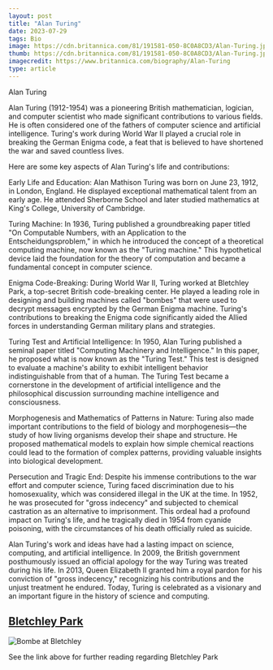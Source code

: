 ```yaml
---
layout: post
title: "Alan Turing"
date: 2023-07-29
tags: Bio
image: https://cdn.britannica.com/81/191581-050-8C0A8CD3/Alan-Turing.jpg
thumb: https://cdn.britannica.com/81/191581-050-8C0A8CD3/Alan-Turing.jpg
imagecredit: https://www.britannica.com/biography/Alan-Turing
type: article
---
```


Alan Turing


Alan Turing (1912-1954) was a pioneering British mathematician, logician, and computer scientist who made significant contributions to various fields. He is often considered one of the fathers of computer science and artificial intelligence. Turing's work during World War II played a crucial role in breaking the German Enigma code, a feat that is believed to have shortened the war and saved countless lives.

Here are some key aspects of Alan Turing's life and contributions:

Early Life and Education: Alan Mathison Turing was born on June 23, 1912, in London, England. He displayed exceptional mathematical talent from an early age. He attended Sherborne School and later studied mathematics at King's College, University of Cambridge.

Turing Machine: In 1936, Turing published a groundbreaking paper titled "On Computable Numbers, with an Application to the Entscheidungsproblem," in which he introduced the concept of a theoretical computing machine, now known as the "Turing machine." This hypothetical device laid the foundation for the theory of computation and became a fundamental concept in computer science.

Enigma Code-Breaking: During World War II, Turing worked at Bletchley Park, a top-secret British code-breaking center. He played a leading role in designing and building machines called "bombes" that were used to decrypt messages encrypted by the German Enigma machine. Turing's contributions to breaking the Enigma code significantly aided the Allied forces in understanding German military plans and strategies.

Turing Test and Artificial Intelligence: In 1950, Alan Turing published a seminal paper titled "Computing Machinery and Intelligence." In this paper, he proposed what is now known as the "Turing Test." This test is designed to evaluate a machine's ability to exhibit intelligent behavior indistinguishable from that of a human. The Turing Test became a cornerstone in the development of artificial intelligence and the philosophical discussion surrounding machine intelligence and consciousness.

Morphogenesis and Mathematics of Patterns in Nature: Turing also made important contributions to the field of biology and morphogenesis—the study of how living organisms develop their shape and structure. He proposed mathematical models to explain how simple chemical reactions could lead to the formation of complex patterns, providing valuable insights into biological development.

Persecution and Tragic End: Despite his immense contributions to the war effort and computer science, Turing faced discrimination due to his homosexuality, which was considered illegal in the UK at the time. In 1952, he was prosecuted for "gross indecency" and subjected to chemical castration as an alternative to imprisonment. This ordeal had a profound impact on Turing's life, and he tragically died in 1954 from cyanide poisoning, with the circumstances of his death officially ruled as suicide.

Alan Turing's work and ideas have had a lasting impact on science, computing, and artificial intelligence. In 2009, the British government posthumously issued an official apology for the way Turing was treated during his life. In 2013, Queen Elizabeth II granted him a royal pardon for his conviction of "gross indecency," recognizing his contributions and the unjust treatment he endured. Today, Turing is celebrated as a visionary and an important figure in the history of science and computing.

## [Bletchley Park](https://en.wikipedia.org/wiki/Bombe)

![Bombe at Bletchley](https://upload.wikimedia.org/wikipedia/commons/thumb/7/7a/Wartime_picture_of_a_Bletchley_Park_Bombe.jpg/220px-Wartime_picture_of_a_Bletchley_Park_Bombe.jpg)

See the link above for further reading regarding Bletchley Park